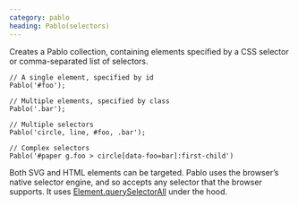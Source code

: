 ```yaml
--- 
category: pablo
heading: Pablo(selectors)
---
```


Creates a Pablo collection, containing elements specified by a CSS selector or comma-separated list of selectors.

    // A single element, specified by id
    Pablo('#foo');

    // Multiple elements, specified by class
    Pablo('.bar');

    // Multiple selectors
    Pablo('circle, line, #foo, .bar');

    // Complex selectors
    Pablo('#paper g.foo > circle[data-foo=bar]:first-child')

Both SVG and HTML elements can be targeted. Pablo uses the browser’s native selector engine, and so accepts any selector that the browser supports. It uses [Element.querySelectorAll][qsa] under the hood.

[qsa]: https://developer.mozilla.org/docs/DOM/Element.querySelectorAll
